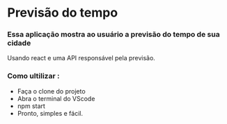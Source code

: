 # Previsão do tempo

### Essa aplicação mostra ao usuário a previsão do tempo de sua cidade

Usando react e uma API responsável pela previsão.

### Como ultilizar :
- Faça o clone do projeto
- Abra o terminal do VScode
- npm start
- Pronto, simples e fácil.
